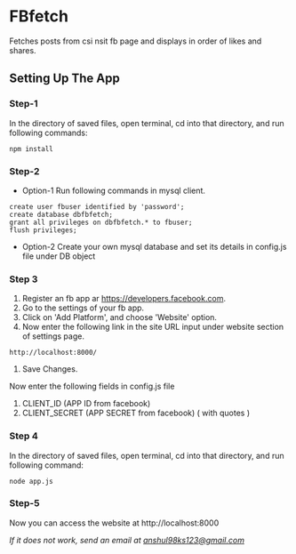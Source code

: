 # FBfetch
Fetches posts from csi nsit fb page and displays in order of likes and shares.

## Setting Up The App

### Step-1
In the directory of saved files, open terminal, cd into that directory, and run following commands: 
```
npm install
```

### Step-2
* Option-1
Run following commands in mysql client.
```
create user fbuser identified by 'password';
create database dbfbfetch;
grant all privileges on dbfbfetch.* to fbuser;
flush privileges;
```
* Option-2
Create your own mysql database and set its details in config.js file under DB object

### Step 3
1. Register an fb app ar https://developers.facebook.com.
1. Go to the settings of your fb app.
1. Click on 'Add Platform', and choose 'Website' option.
1. Now enter the following link in the site URL input under website section of settings page.
```
http://localhost:8000/
```
1. Save Changes.

Now enter the following fields in config.js file

1. CLIENT_ID (APP ID from facebook)
1. CLIENT_SECRET (APP SECRET from facebook) ( with quotes )

### Step 4
In the directory of saved files, open terminal, cd into that directory, and run following command: 
```
node app.js
```

### Step-5
Now you can access the website at http://localhost:8000

*If it does not work, send an email at anshul98ks123@gmail.com*

